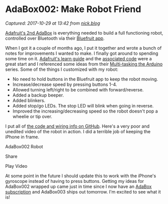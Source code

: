 # AdaBox002: Make Robot Friend

_Captured: 2017-10-29 at 13:42 from [nick.blog](https://nick.blog/2017/03/12/adabox002-make-robot-friend/)_

[Adafruit's 2nd AdaBox](https://www.adafruit.com/products/3235) is everything needed to build a full functioning robot, controlled over Bluetooth via their [Bluefruit app](https://itunes.apple.com/WebObjects/MZStore.woa/wa/viewSoftware?id=830125974&mt=8).

When I got it a couple of months ago, I put it together and wrote a bunch of notes for improvements I wanted to make. I finally got around to spending some time on it. [Adafruit's learn guide](https://learn.adafruit.com/adabox002) and the [associated code](https://github.com/adafruit/BLE-Black-Robot-Rover/) were a great start and I referenced some ideas from their [Multi-tasking the Arduino](https://learn.adafruit.com/multi-tasking-the-arduino-part-1) series. Some of the things I customized with my robot:

  * No need to hold buttons in the Bluefruit app to keep the robot moving.
  * Increase/decrease speed by pressing buttons 1-4.
  * Allowed turning left/right to be combined with forward/reverse.
  * Added a backup beeper.
  * Added blinkers.
  * Added stop/go LEDs. The stop LED will blink when going in reverse.
  * Improved the increasing/decreasing speed so the robot doesn't pop a wheelie or tip over.

I put all of [the code and wiring info on GitHub](https://github.com/nickmomrik/adabox002-robot). Here's a very poor and unedited video of the robot in action. I did a terrible job of keeping the iPhone in frame.

AdaBox002 Robot

Share

Play Video

At some point in the future I should update this to work with the iPhone's gyroscope instead of having to press buttons. Getting my ideas for AdaBox002 wrapped up came just in time since I now have an [AdaBox subscription](https://www.adafruit.com/adabox) and AdaBox003 ships out tomorrow. I'm excited to see what it is!
